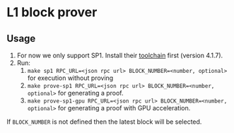 # L1 block prover

## Usage

1. For now we only support SP1. Install their [toolchain](https://docs.succinct.xyz/docs/sp1/introduction) first (version 4.1.7).
2. Run:
   1. `make sp1 RPC_URL=<json rpc url> BLOCK_NUMBER=<number, optional>` for execution without proving
   2. `make prove-sp1 RPC_URL=<json rpc url> BLOCK_NUMBER=<number, optional>` for generating a proof.
   3. `make prove-sp1-gpu RPC_URL=<json rpc url> BLOCK_NUMBER=<number, optional>` for generating a proof with GPU acceleration.

If `BLOCK_NUMBER` is not defined then the latest block will be selected.
